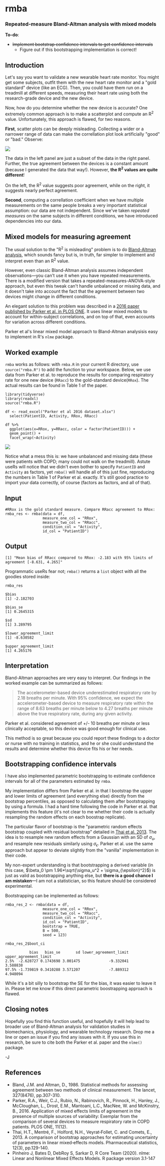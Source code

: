 # rmba

### Repeated-measure Bland-Altman analysis with mixed models

**To-do**:   
 * ~~Implement bootstrap confidence intervals to get confidence intervals~~
     * Figure out if this bootstrapping implementation is correct!

## Introduction

Let's say you want to validate a new wearable heart rate monitor. You might get some subjects, outfit them with the new heart rate monitor and a "gold standard" device (like an ECG). Then, you could have them run on a treadmill at different speeds, measuring their heart rate using both the research-grade device and the new device.

Now, how do you determine whether the new device is accurate? One extremely common approach is to make a scatterplot and compute an R<sup>2</sup> value. Unfortunately, this approach is flawed, for two reasons.

**First**, scatter plots can be deeply misleading. Collecting a wider or a narrower range of data can make the correllation plot look artificially "good" or "bad." Observe:

![](plots/corr_comparison.png)

The data in the left panel are just a subset of the data in the right panel. Further, the true agreement between the devices is a constant amount (because I generated the data that way!). However, **the R<sup>2</sup> values are quite different**!

On the left, the  R<sup>2</sup> value suggests poor agreement, while on the right, it suggests nearly perfect agreement.

**Second**, computing a correllation coefficient when we have multiple measurements on the same people breaks a very important statistical assumption: our data are not independent. Since we've taken *repeated measures* on the same subjects in different conditions, we have introduced dependencies into our data.

## Mixed models for measuring agreement

The usual solution to the "R<sup>2</sup> is misleading" problem is to do [Bland-Altman analysis](https://www.thelancet.com/retrieve/pii/S0140673686908378), which sounds fancy but is, in truth, far simpler to implement and interpret even than an R<sup>2</sup> value.  

However, even classic Bland-Altman analysis assumes independent observations—you can't use it when you have repeated measurements. There is a modified version that takes a repeated-measures-ANOVA-style approach, but even this tweak can't handle unbalanced or missing data, and it doesn't take into account the fact that the agreement between two devices might change in different conditions.

An elegant solution to this problem was described in a [2016 paper published by Parker et al. in PLOS ONE](https://journals.plos.org/plosone/article?id=10.1371/journal.pone.0168321). It uses linear mixed models to account for within-subject correlations, and on top of that, even accounts for variation across different conditions.  

Parker et al's linear mixed model approach to Bland-Altman analysisis easy to implement in R's `nlme` package.

## Worked example

`rmba` works as follows: with `rmba.R` in your current R directory, use `source("rmba.R")` to add the function to your workspace. Below, we use data from Parker et al. to reproduce the results for comparing respiratory rate for one new device (`RRacc`) to the gold-standard device(`RRox`). The actual results can be found in Table 1 of the paper.

```
library(tidyverse)
library(readxl)
source("rmba.R")

df <- read_excel("Parker et al 2016 dataset.xlsx")
  select(PatientID, Activity, RRox, RRacc)

df %>%
  ggplot(aes(x=RRox, y=RRacc, color = factor(PatientID))) +
  geom_point() +
  facet_wrap(~Activity)
```

![](plots/rmba_demo_figure.png)

Notice what a mess this is: we have unbalanced and missing data (these were patients with COPD; many could not walk on the treadmill). Astute useRs will notice that we didn't even bother to specify `PatientID` and `Activity` as factors, yet `rmba()` will handle all of this just fine, reproducing the numbers in Table 1 of Parker et al. exactly. It's still good practice to import your data correctly, of course (factors as factors, and all of that).  

## Input

```
#RRox is the gold standard measure. Compare RRacc agreement to RRox:
rmba_res <- rmba(data = df,
                 measure_one_col = "RRox",
                 measure_two_col = "RRacc",
                 condition_col = "Activity",
                 id_col = "PatientID")
```

## Output

```
[1] "Mean bias of RRacc compared to RRox: -2.183 with 95% limits of agreement [-8.631, 4.265]"
```

Programmatic useRs fear not; `rmba()` returns a `list` object with all the goodies stored inside:

```
rmba_res

$bias
[1] -2.182703

$bias_se
[1] 0.2645315

$sd
[1] 3.289795

$lower_agreement_limit
[1] -8.630582

$upper_agreement_limit
[1] 4.265176
```
## Interpretation

Bland-Altman approaches are very easy to interpret. Our findings in the worked example can be summarized as follows:

> The accelerometer-based device underestimated respiratory rate by 2.18 breaths per minute. With 95% confidence, we expect the accelerometer-based device to measure respiratory rate within the range of 8.63 breaths per minute below to 4.27 breaths per minute above the true respiratory rate, during any given activity.

Parker et al. considered agreement of +/- 10 breaths per minute or less clinically acceptable, so this device was good enough for clinical use.

This method is so great because you could report these findings to a doctor or nurse with no training in statistics, and he or she could understand the results and determine whether this device fits his or her needs.

## Bootstrapping confidence intervals  

I have also implemented parametric bootstrapping to estimate confidence intervals for all of the parameters estimated by `rmba`.  

My implementation differs from Parker et al. in that I bootstrap the upper and lower limits of agreement (and everything else) directly from the bootstrap percentiles, as opposed to calculating them after bootstrapping by using a formula.  I had a hard time following the code in Parker et al. that implements this feature (it's not clear to me whether their code is actually resampling the random effects on each boostrap replicate).  

The particular flavor of bootstrap is the "parametric random effects bootstrap coupled with residual bootstrap" detailed in [Thai et al. 2013](https://onlinelibrary.wiley.com/doi/abs/10.1002/pst.1561). The idea is to resample new random effects from a Gaussian with an SD of $\sigma_u$, and resample new residuals similarly using $\sigma_{\epsilon}$. Parker et al. use the same approach but appear to deviate slightly from the "vanilla" implementation in their code.

My non-expert understanding is that bootstrapping a derived variable (in this case, $\beta_0 \pm 1.96*\sqrt{\sigma_u^2 + \sigma_{\epsilon}^2}$) is just as valid as bootstrapping anything else, but **there is a good chance I am mistaken**—I am not a statistician, so this feature should be considered experimental.

Bootstrapping can be implemented as follows:

```
rmba_res_2 <- rmba(data = df,
                 measure_one_col = "RRox",
                 measure_two_col = "RRacc",
                 condition_col = "Activity",
                 id_col = "PatientID",
                 bootstrap = TRUE,
                 B = 500,
                 seed = 123)

rmba_res_2$boot_ci

           bias   bias_se       sd lower_agreement_limit upper_agreement_limit
2.5%  -2.628727 0.1743698 3.001475             -9.332041              3.588838
97.5% -1.739819 0.3410288 3.571207             -7.889312              4.948094

```

While it's a bit silly to bootstrap the SE for the bias, it was easier to leave it in. Please let me know if this direct parametric boostrapping approach is flawed.

## Closing notes

Hopefully you find this function useful, and hopefully it will help lead to broader use of Bland-Altman analysis for validation studies in biomechanics, physiology, and wearable technology research. Drop me a line or open an issue if you find any issues with it. If you use this in research, be sure to cite both the Parker et al. paper and the `nlme()` package.

-J

## References

 * Bland, J.M. and Altman, D., 1986. Statistical methods for assessing agreement between two methods of clinical measurement. The lancet, 327(8476), pp.307-310.  
 * Parker, R.A., Weir, C.J., Rubio, N., Rabinovich, R., Pinnock, H., Hanley, J., McCloughan, L., Drost, E.M., Mantoani, L.C., MacNee, W. and McKinstry, B., 2016. Application of mixed effects limits of agreement in the presence of multiple sources of variability: Exemplar from the comparison of several devices to measure respiratory rate in COPD patients. PLOS ONE, 11(12).  
 * Thai, H.T., Mentré, F., Holford, N.H., Veyrat‐Follet, C. and Comets, E., 2013. A comparison of bootstrap approaches for estimating uncertainty of parameters in linear mixed‐effects models. Pharmaceutical statistics, 12(3), pp.129-140.
 * Pinheiro J, Bates D, DebRoy S, Sarkar D, R Core Team (2020). nlme: Linear and Nonlinear Mixed Effects Models. R package version 3.1-147
